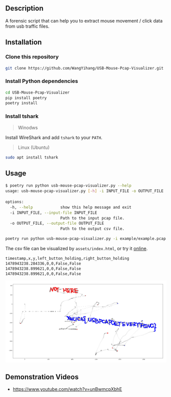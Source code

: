 ## Description

A forensic script that can help you to extract mouse movement / click data from usb traffic files.

## Installation

### Clone this repository

```bash
git clone https://github.com/WangYihang/USB-Mouse-Pcap-Visualizer.git
```

### Install Python dependencies

```bash
cd USB-Mouse-Pcap-Visualizer
pip install poetry
poetry install
```

### Install tshark

> Winodws

Install WireShark and add `tshark` to your `PATH`.

> Linux (Ubuntu)

```bash
sudo apt install tshark
```

## Usage

```bash
$ poetry run python usb-mouse-pcap-visualizer.py --help
usage: usb-mouse-pcap-visualizer.py [-h] -i INPUT_FILE -o OUTPUT_FILE

options:
  -h, --help            show this help message and exit
  -i INPUT_FILE, --input-file INPUT_FILE
                        Path to the input pcap file.
  -o OUTPUT_FILE, --output-file OUTPUT_FILE
                        Path to the output csv file.
```

```bash
poetry run python usb-mouse-pcap-visualizer.py -i example/example.pcap -o example/example.csv
```

The csv file can be visualized by `assets/index.html`, or try it [online](https://usb-mouse-pcap-visualizer.vercel.app/).

```csv
timestamp,x,y,left_button_holding,right_button_holding
1478943238.284336,0,0,False,False
1478943238.899621,0,0,False,False
1478943238.899621,0,0,False,False
```

![](example/example.png)


## Demonstration Videos

* https://www.youtube.com/watch?v=unBwmcpXbhE
